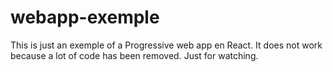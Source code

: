 # webapp-exemple
This is just an exemple of a Progressive web app en React. It does not work because a lot of code has been removed. Just for watching.
